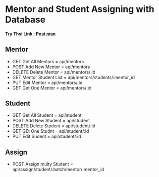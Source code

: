 <h1>Mentor and Student Assigning with Database</h1>

<h4>Try Thsi Link : <a href="https://universal-flare-909192.postman.co/workspace/My-Workspace~d3a87e20-658e-45ae-8e07-1eb54ebfb0c8/collection/32502752-4e48c9ab-505f-4f00-be10-a5576e8af185?action=share&creator=32502752">Post man</a></h4>

## Mentor

* GET Get All Mentors = api/mentors
* POST Add New Mentor = api/mentors
* DELETE Delete Mentor = api/mentors/:id
* GET Mentor Student List = api/mentors/students/:mentor_id
* PUT Edit Mentor = api/mentors/:id
* GET Get One Mentor = api/mentors/:id

## Student

* GET Get All Student = api/student
* POST Add New Student = api/student
* DELETE Delete Student = api/student/:id
* GET GEt One Studnt = api/student/:id
* PUT Edit Sudent = api/student/:id

## Assign

* POST Assign multy Student = api/assign/student/:batch/mentor/:mentor_id
